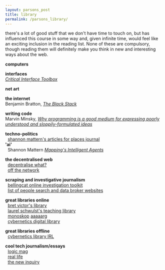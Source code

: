 ```yaml
---
layout: parsons_post
title: library
permalink: /parsons_library/
---
```


there's a lot of good stuff that we don't have time to touch on, but has influenced this course in some way and, given infinite time, would feel like an exciting inclusion in the reading list. None of these are compulsory, though reading them will definitely make you think in new and interesting ways about the web.

**computers**  


**interfaces**  
[*Critical Interface Toolbox*](https://web.archive.org/web/20170325032550/https://crit.hangar.org/toolbox/)  

**net art**  


**the internet**  
Benjamin Bratton, [*The Black Stack*](https://www.e-flux.com/journal/53/59883/the-black-stack/)  

**writing code**  
Marvin Minsky, [*Why programming is a good medium for expressing poorly understood and sloppily-formulated ideas*](http://worrydream.com/refs/Minsky%20-%20Why%20programming%20is%20a%20good%20medium%20for%20expressing%20poorly%20understood%20and%20sloppily-formulated%20ideas.pdf)  

**techno-politics**  
  [shannon mattern's articles for places journal](https://placesjournal.org/author/shannon-mattern/)  
**'ai'**  
  Shannon Mattern [*Mapping's Intelligent Agents*](https://placesjournal.org/article/mappings-intelligent-agents/)  

**the decentralised web**  
  [decentralise what?](http://fall2019-3a.designforthe.net/library/decentralize-what)  
  [off the network](https://1.droppdf.com/files/cwYC1/off-the-network-disrupting-the-digital-world-electronic-mediations-by-ulises-ali-mejias.pdf)  

**scraping and investigative journalism**  
  [bellingcat online investigation toolkit](https://docs.google.com/document/d/1BfLPJpRtyq4RFtHJoNpvWQjmGnyVkfE2HYoICKOGguA/mobilebasic)  
  [list of people search and data broker websites](https://docs.google.com/spreadsheets/d/1nDWmjCBvQE6N1TDv6RvAjo6oeSCRCIiWjG7502OG48I/edit#gid=0)  

**great libraries online**    
  [bret victor's library](http://worrydream.com/refs/)  
  [laurel schwulst's teaching library](http://veryinteractive.net/library)  
  [monoskop](https://monoskop.org/Monoskop)  [aaaaarg](https://aaaaarg.fail)  
  [cybernetics digital library](https://www.are.na/david-hecht/cybernetics-digital-library)  

**great libraries offline**  
  [cybernetics library IRL](https://cybernetics.social)  

**cool tech journalism/essays**  
  [logic mag](https://logicmag.io)  
  [real life](https://reallifemag.com)  
  [the new inquiry](https://thenewinquiry.com)  